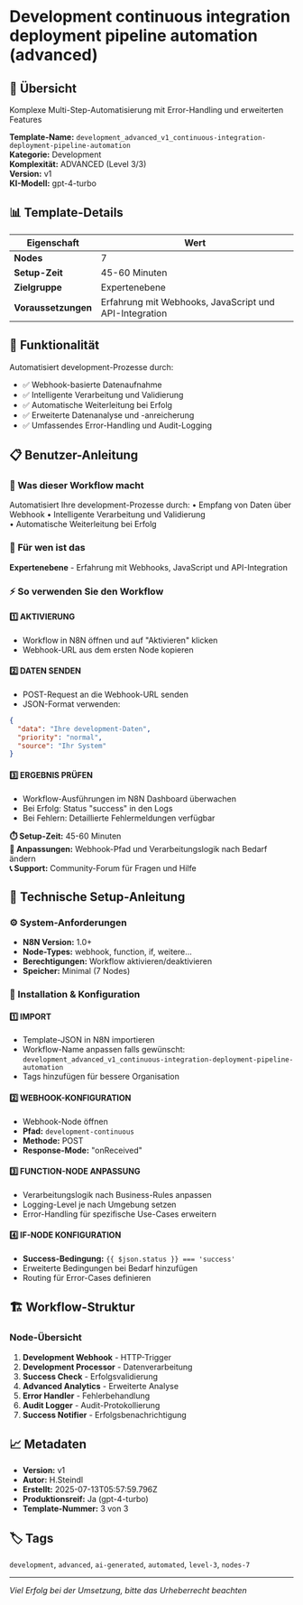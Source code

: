 # Development continuous integration deployment pipeline automation (advanced)

## 🚀 Übersicht

Komplexe Multi-Step-Automatisierung mit Error-Handling und erweiterten Features

**Template-Name:** `development_advanced_v1_continuous-integration-deployment-pipeline-automation`  
**Kategorie:** Development  
**Komplexität:** ADVANCED (Level 3/3)  
**Version:** v1  
**KI-Modell:** gpt-4-turbo

## 📊 Template-Details

| **Eigenschaft** | **Wert** |
|------------------|----------|
| **Nodes** | 7 |
| **Setup-Zeit** | 45-60 Minuten |
| **Zielgruppe** | Expertenebene |
| **Voraussetzungen** | Erfahrung mit Webhooks, JavaScript und API-Integration |

## 🎯 Funktionalität

Automatisiert development-Prozesse durch:
- ✅ Webhook-basierte Datenaufnahme
- ✅ Intelligente Verarbeitung und Validierung  
- ✅ Automatische Weiterleitung bei Erfolg
- ✅ Erweiterte Datenanalyse und -anreicherung
- ✅ Umfassendes Error-Handling und Audit-Logging

## 📋 Benutzer-Anleitung

### 🎯 Was dieser Workflow macht
Automatisiert Ihre development-Prozesse durch:
• Empfang von Daten über Webhook
• Intelligente Verarbeitung und Validierung  
• Automatische Weiterleitung bei Erfolg

### 👤 Für wen ist das
**Expertenebene** - Erfahrung mit Webhooks, JavaScript und API-Integration

### ⚡ So verwenden Sie den Workflow

#### 1️⃣ AKTIVIERUNG
- Workflow in N8N öffnen und auf "Aktivieren" klicken
- Webhook-URL aus dem ersten Node kopieren

#### 2️⃣ DATEN SENDEN
- POST-Request an die Webhook-URL senden
- JSON-Format verwenden:
```json
{
  "data": "Ihre development-Daten",
  "priority": "normal",
  "source": "Ihr System"
}
```

#### 3️⃣ ERGEBNIS PRÜFEN
- Workflow-Ausführungen im N8N Dashboard überwachen
- Bei Erfolg: Status "success" in den Logs
- Bei Fehlern: Detaillierte Fehlermeldungen verfügbar

**⏱️ Setup-Zeit:** 45-60 Minuten  
**🔧 Anpassungen:** Webhook-Pfad und Verarbeitungslogik nach Bedarf ändern  
**📞 Support:** Community-Forum für Fragen und Hilfe

## 🔧 Technische Setup-Anleitung

### ⚙️ System-Anforderungen
- **N8N Version:** 1.0+ 
- **Node-Types:** webhook, function, if, weitere...
- **Berechtigungen:** Workflow aktivieren/deaktivieren
- **Speicher:** Minimal (7 Nodes)

### 🚀 Installation & Konfiguration

#### 1️⃣ IMPORT
- Template-JSON in N8N importieren
- Workflow-Name anpassen falls gewünscht: `development_advanced_v1_continuous-integration-deployment-pipeline-automation`
- Tags hinzufügen für bessere Organisation

#### 2️⃣ WEBHOOK-KONFIGURATION
- Webhook-Node öffnen
- **Pfad:** `development-continuous`
- **Methode:** POST
- **Response-Mode:** "onReceived"

#### 3️⃣ FUNCTION-NODE ANPASSUNG
- Verarbeitungslogik nach Business-Rules anpassen
- Logging-Level je nach Umgebung setzen
- Error-Handling für spezifische Use-Cases erweitern

#### 4️⃣ IF-NODE KONFIGURATION
- **Success-Bedingung:** `{{ $json.status }} === 'success'`
- Erweiterte Bedingungen bei Bedarf hinzufügen
- Routing für Error-Cases definieren

## 🏗️ Workflow-Struktur

### Node-Übersicht

1. **Development Webhook** - HTTP-Trigger
2. **Development Processor** - Datenverarbeitung
3. **Success Check** - Erfolgsvalidierung
4. **Advanced Analytics** - Erweiterte Analyse
5. **Error Handler** - Fehlerbehandlung
6. **Audit Logger** - Audit-Protokollierung
7. **Success Notifier** - Erfolgsbenachrichtigung


## 📈 Metadaten

- **Version:** v1
- **Autor:** H.Steindl
- **Erstellt:** 2025-07-13T05:57:59.796Z
- **Produktionsreif:** Ja (gpt-4-turbo)
- **Template-Nummer:** 3 von 3

## 🏷️ Tags

`development`, `advanced`, `ai-generated`, `automated`, `level-3`, `nodes-7`

---

*Viel Erfolg bei der Umsetzung, bitte das Urheberrecht beachten*
